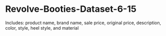 # Revolve-Booties-Dataset-6-15
Includes: product name, brand name, sale price, original price, description, color, style, heel style, and material

